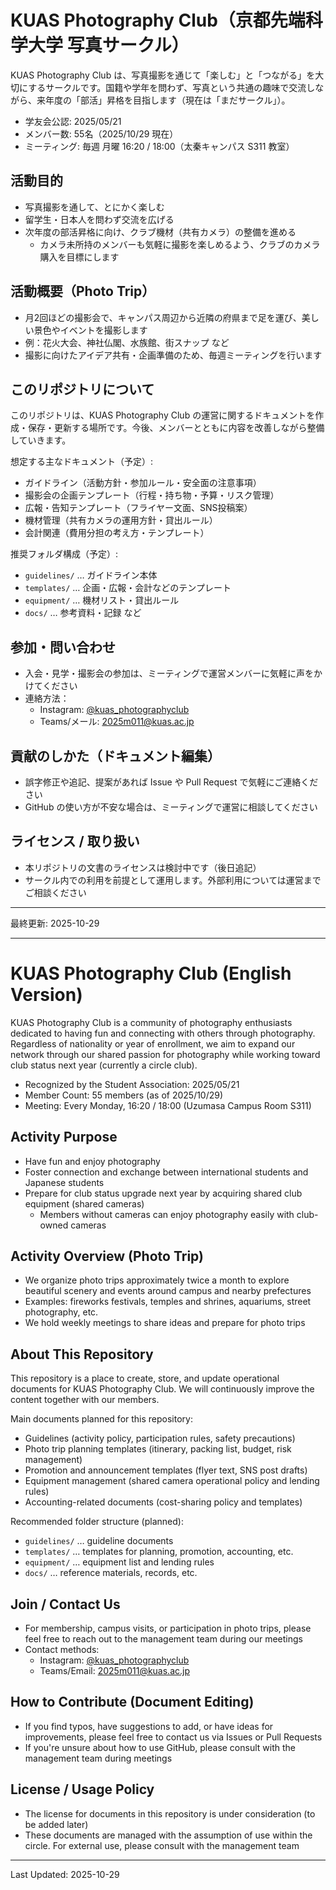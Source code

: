 # KUAS Photography Club（京都先端科学大学 写真サークル）

KUAS Photography Club は、写真撮影を通じて「楽しむ」と「つながる」を大切にするサークルです。国籍や学年を問わず、写真という共通の趣味で交流しながら、来年度の「部活」昇格を目指します（現在は「まだサークル」）。

- 学友会公認: 2025/05/21
- メンバー数: 55名（2025/10/29 現在）
- ミーティング: 毎週 月曜 16:20 / 18:00（太秦キャンパス S311 教室）

## 活動目的
- 写真撮影を通して、とにかく楽しむ
- 留学生・日本人を問わず交流を広げる
- 次年度の部活昇格に向け、クラブ機材（共有カメラ）の整備を進める
  - カメラ未所持のメンバーも気軽に撮影を楽しめるよう、クラブのカメラ購入を目標にします

## 活動概要（Photo Trip）
- 月2回ほどの撮影会で、キャンパス周辺から近隣の府県まで足を運び、美しい景色やイベントを撮影します
- 例：花火大会、神社仏閣、水族館、街スナップ など
- 撮影に向けたアイデア共有・企画準備のため、毎週ミーティングを行います

## このリポジトリについて
このリポジトリは、KUAS Photography Club の運営に関するドキュメントを作成・保存・更新する場所です。今後、メンバーとともに内容を改善しながら整備していきます。

想定する主なドキュメント（予定）:
- ガイドライン（活動方針・参加ルール・安全面の注意事項）
- 撮影会の企画テンプレート（行程・持ち物・予算・リスク管理）
- 広報・告知テンプレート（フライヤー文面、SNS投稿案）
- 機材管理（共有カメラの運用方針・貸出ルール）
- 会計関連（費用分担の考え方・テンプレート）

推奨フォルダ構成（予定）:
- `guidelines/` … ガイドライン本体
- `templates/` … 企画・広報・会計などのテンプレート
- `equipment/` … 機材リスト・貸出ルール
- `docs/` … 参考資料・記録 など

## 参加・問い合わせ
- 入会・見学・撮影会の参加は、ミーティングで運営メンバーに気軽に声をかけてください
- 連絡方法：
  - Instagram: [@kuas_photographyclub](https://www.instagram.com/kuas_photographyclub)
  - Teams/メール: [2025m011@kuas.ac.jp](mailto:2025m011@kuas.ac.jp)

## 貢献のしかた（ドキュメント編集）
- 誤字修正や追記、提案があれば Issue や Pull Request で気軽にご連絡ください
- GitHub の使い方が不安な場合は、ミーティングで運営に相談してください

## ライセンス / 取り扱い
- 本リポジトリの文書のライセンスは検討中です（後日追記）
- サークル内での利用を前提として運用します。外部利用については運営までご相談ください

---
最終更新: 2025-10-29

---

# KUAS Photography Club (English Version)

KUAS Photography Club is a community of photography enthusiasts dedicated to having fun and connecting with others through photography. Regardless of nationality or year of enrollment, we aim to expand our network through our shared passion for photography while working toward club status next year (currently a circle club).

- Recognized by the Student Association: 2025/05/21
- Member Count: 55 members (as of 2025/10/29)
- Meeting: Every Monday, 16:20 / 18:00 (Uzumasa Campus Room S311)

## Activity Purpose
- Have fun and enjoy photography
- Foster connection and exchange between international students and Japanese students
- Prepare for club status upgrade next year by acquiring shared club equipment (shared cameras)
  - Members without cameras can enjoy photography easily with club-owned cameras

## Activity Overview (Photo Trip)
- We organize photo trips approximately twice a month to explore beautiful scenery and events around campus and nearby prefectures
- Examples: fireworks festivals, temples and shrines, aquariums, street photography, etc.
- We hold weekly meetings to share ideas and prepare for photo trips

## About This Repository
This repository is a place to create, store, and update operational documents for KUAS Photography Club. We will continuously improve the content together with our members.

Main documents planned for this repository:
- Guidelines (activity policy, participation rules, safety precautions)
- Photo trip planning templates (itinerary, packing list, budget, risk management)
- Promotion and announcement templates (flyer text, SNS post drafts)
- Equipment management (shared camera operational policy and lending rules)
- Accounting-related documents (cost-sharing policy and templates)

Recommended folder structure (planned):
- `guidelines/` … guideline documents
- `templates/` … templates for planning, promotion, accounting, etc.
- `equipment/` … equipment list and lending rules
- `docs/` … reference materials, records, etc.

## Join / Contact Us
- For membership, campus visits, or participation in photo trips, please feel free to reach out to the management team during our meetings
- Contact methods:
  - Instagram: [@kuas_photographyclub](https://www.instagram.com/kuas_photographyclub)
  - Teams/Email: [2025m011@kuas.ac.jp](mailto:2025m011@kuas.ac.jp)

## How to Contribute (Document Editing)
- If you find typos, have suggestions to add, or have ideas for improvements, please feel free to contact us via Issues or Pull Requests
- If you're unsure about how to use GitHub, please consult with the management team during meetings

## License / Usage Policy
- The license for documents in this repository is under consideration (to be added later)
- These documents are managed with the assumption of use within the circle. For external use, please consult with the management team

---
Last Updated: 2025-10-29
